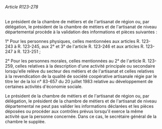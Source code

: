 ###### Article R123-278

Le président de la chambre de métiers et de l'artisanat de région ou, par délégation, le président de la chambre de métiers et de l'artisanat de niveau départemental procède à la validation des informations et pièces suivantes :

1° Pour les personnes physiques, celles mentionnées aux articles R. 123-243 à R. 123-245, aux 2° et 3° de l'article R. 123-246 et aux articles R. 123-247 à R. 123-251 ;

2° Pour les personnes morales, celles mentionnées au 2° de l'article R. 123-259, celles relatives à la description d'une activité principale ou secondaire lorsqu'elle relève du secteur des métiers et de l'artisanat et celles relatives à la revendication de la qualité de société coopérative artisanale régie par le titre Ier de la loi n° 83-657 du 20 juillet 1983 relative au développement de certaines activités d'économie sociale.

Le président de la chambre de métiers et de l'artisanat de région ou, par délégation, le président de la chambre de métiers et de l'artisanat de niveau départemental ne peut pas valider les informations déclarées et les pièces déposées ou procéder aux contrôles prévus lorsqu'il exerce la même activité que la personne concernée. Dans ce cas, le secrétaire général de la chambre le supplée.

